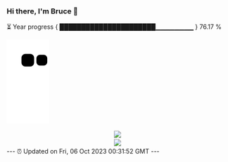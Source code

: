 ### Hi there, I'm Bruce 👋
⏳ Year progress { ██████████████████████▁▁▁▁▁▁▁▁ } 76.17 %

![](https://raw.githubusercontent.com/Swiftie13st/Swiftie13st/main/assets/github-contribution-grid-snake.svg)


<div align="center"> <img src="https://metrics.lecoq.io/Swiftie13st?template=classic&config.timezone=Asia%2FShanghai"> </div>

<div align="center"> <img src="https://github-readme-streak-stats.herokuapp.com/?user=Swiftie13st" /> </div>
---
⏰ Updated on Fri, 06 Oct 2023 00:31:52 GMT
---


